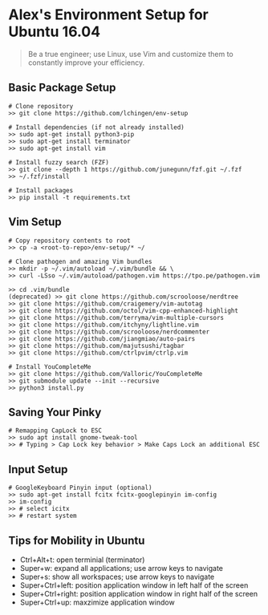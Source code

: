 # Alex's Environment Setup for Ubuntu 16.04
> Be a true engineer; use Linux, use Vim and customize them to constantly improve your efficiency.

## Basic Package Setup
```console
# Clone repository
>> git clone https://github.com/lchingen/env-setup

# Install dependencies (if not already installed)
>> sudo apt-get install python3-pip
>> sudo apt-get install terminator
>> sudo apt-get install vim

# Install fuzzy search (FZF)
>> git clone --depth 1 https://github.com/junegunn/fzf.git ~/.fzf
>> ~/.fzf/install

# Install packages
>> pip install -t requirements.txt
```

## Vim Setup
```console
# Copy repository contents to root
>> cp -a <root-to-repo>/env-setup/* ~/

# Clone pathogen and amazing Vim bundles
>> mkdir -p ~/.vim/autoload ~/.vim/bundle && \
>> curl -LSso ~/.vim/autoload/pathogen.vim https://tpo.pe/pathogen.vim

>> cd .vim/bundle
(deprecated) >> git clone https://github.com/scrooloose/nerdtree
>> git clone https://github.com/craigemery/vim-autotag
>> git clone https://github.com/octol/vim-cpp-enhanced-highlight
>> git clone https://github.com/terryma/vim-multiple-cursors
>> git clone https://github.com/itchyny/lightline.vim
>> git clone https://github.com/scrooloose/nerdcommenter
>> git clone https://github.com/jiangmiao/auto-pairs
>> git clone https://github.com/majutsushi/tagbar
>> git clone https://github.com/ctrlpvim/ctrlp.vim

# Install YouCompleteMe
>> git clone https://github.com/Valloric/YouCompleteMe
>> git submodule update --init --recursive
>> python3 install.py    
```

## Saving Your Pinky
```console
# Remapping CapLock to ESC
>> sudo apt install gnome-tweak-tool
>> # Typing > Cap Lock key behavior > Make Caps Lock an additional ESC
```

## Input Setup
``` Console
# GoogleKeyboard Pinyin input (optional)
>> sudo apt-get install fcitx fcitx-googlepinyin im-config
>> im-config
>> # select icitx
>> # restart system
```

## Tips for Mobility in Ubuntu
* Ctrl+Alt+t: open terminial (terminator)
* Super+w: expand all applications; use arrow keys to navigate
* Super+s: show all workspaces; use arrow keys to navigate
* Super+Ctrl+left: position application window in left half of the screen
* Super+Ctrl+right: position application window in right half of the screen
* Super+Ctrl+up: maxzimize application window
